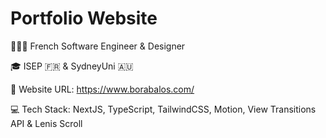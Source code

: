 # Portfolio Website

🧑🏻‍💻 French Software Engineer & Designer 

🎓 ISEP 🇫🇷 & SydneyUni 🇦🇺

👀 Website URL: https://www.borabalos.com/ 

💻 Tech Stack: NextJS, TypeScript, TailwindCSS, Motion, View Transitions API & Lenis Scroll
